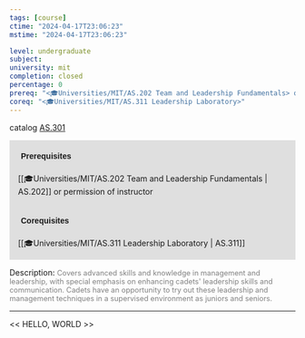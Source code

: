 ```yaml
---
tags: [course]
ctime: "2024-04-17T23:06:23"
mstime: "2024-04-17T23:06:23"

level: undergraduate
subject: 
university: mit
completion: closed
percentage: 0
prereq: "<🎓Universities/MIT/AS.202 Team and Leadership Fundamentals> or permission of instructor"
coreq: "<🎓Universities/MIT/AS.311 Leadership Laboratory>"
---
```


catalog [AS.301](http://student.mit.edu/catalog/mASa.html#AS.301)

<span style="display: block; padding: 15px; background-color: rgb(100, 100, 100, 0.2);"><font id="m_prereq8_0" style="display: block; font-family: Arial, sans-serif; font-weight: bold; padding: 5px">Prerequisites</font><br><span id="prereq8_0">[[🎓Universities/MIT/AS.202 Team and Leadership Fundamentals | AS.202]] or permission of instructor</span></span>
<span style="display: block; padding: 15px; background-color: rgb(100, 100, 100, 0.2);"><font id="m_coreq8_0" style="display: block; font-family: Arial, sans-serif; font-weight: bold; padding: 5px">Corequisites</font><br><span id="coreq8_0">[[🎓Universities/MIT/AS.311 Leadership Laboratory | AS.311]]</span></span>

<font style="">Description:</font>
<font style="color: grey; font-size: 0.8rem;">Covers advanced skills and knowledge in management and leadership, with special emphasis on enhancing cadets' leadership skills and communication. Cadets have an opportunity to try out these leadership and management techniques in a supervised environment as juniors and seniors.</font>



---

<< HELLO, WORLD >>
